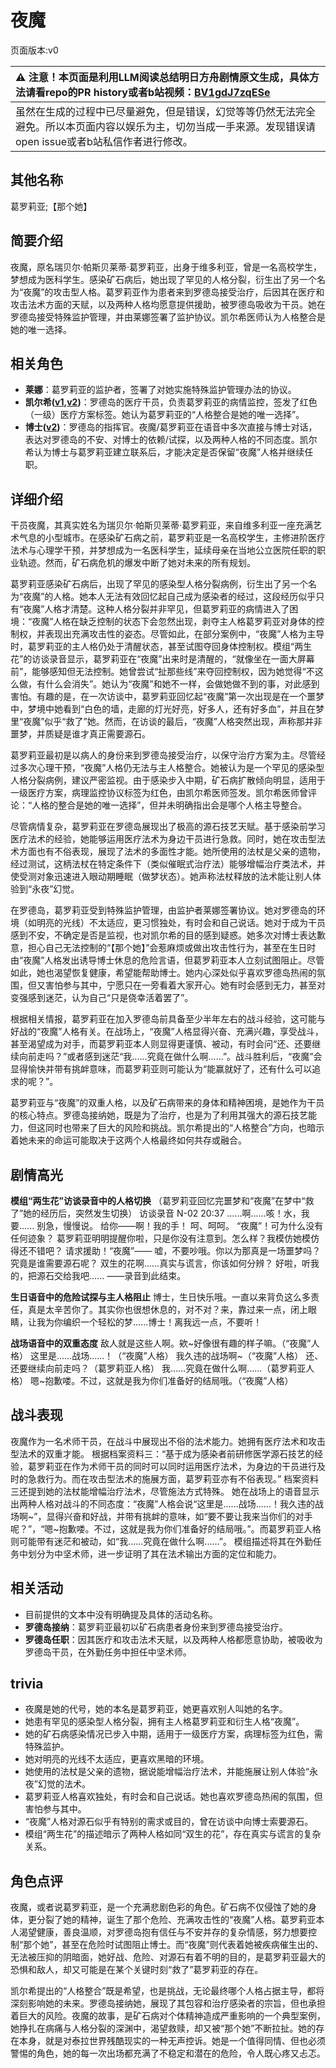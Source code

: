 # 夜魔
页面版本:v0
 

| :warning: 注意！本页面是利用LLM阅读总结明日方舟剧情原文生成，具体方法请看repo的PR history或者b站视频：[BV1gdJ7zqESe](https://www.bilibili.com/video/BV1gdJ7zqESe/)         |
|:----------------------------|
| 虽然在生成的过程中已尽量避免，但是错误，幻觉等等仍然无法完全避免。所以本页面内容以娱乐为主，切勿当成一手来源。发现错误请open issue或者b站私信作者进行修改。|



## 其他名称
葛罗莉亚;【那个她】
## 简要介绍
夜魔，原名瑞贝尔·帕斯贝莱蒂·葛罗莉亚，出身于维多利亚，曾是一名高校学生，梦想成为医科学生。感染矿石病后，她出现了罕见的人格分裂，衍生出了另一个名为“夜魔”的攻击型人格。葛罗莉亚作为患者来到罗德岛接受治疗，后因其在医疗和攻击法术方面的天赋，以及两种人格均愿意提供援助，被罗德岛吸收为干员。她在罗德岛接受特殊监护管理，并由莱娜签署了监护协议。凯尔希医师认为人格整合是她的唯一选择。
## 相关角色
-   **莱娜**：葛罗莉亚的监护者，签署了对她实施特殊监护管理办法的协议。
-   **凯尔希([v1](char_003_kalts.md),[v2](../char_v3/char_003_kalts.md))**：罗德岛的医疗干员，负责葛罗莉亚的病情监控，签发了红色（一级）医疗方案标签。她认为葛罗莉亚的“人格整合是她的唯一选择”。
-   **博士([v2](../char_v3/extended_char_bo_shi.md))**：罗德岛的指挥官。夜魔/葛罗莉亚在语音中多次直接与博士对话，表达对罗德岛的不安、对博士的依赖/试探，以及两种人格的不同态度。凯尔希认为博士与葛罗莉亚建立联系后，才能决定是否保留“夜魔”人格并继续任职。
## 详细介绍
干员夜魔，其真实姓名为瑞贝尔·帕斯贝莱蒂·葛罗莉亚，来自维多利亚一座充满艺术气息的小型城市。在感染矿石病之前，葛罗莉亚是一名高校学生，主修进阶医疗法术与心理学干预，并梦想成为一名医科学生，延续母亲在当地公立医院任职的职业轨迹。然而，矿石病危机的爆发中断了她对未来的所有规划。

葛罗莉亚感染矿石病后，出现了罕见的感染型人格分裂病例，衍生出了另一个名为“夜魔”的人格。她本人无法有效回忆起自己成为感染者的经过，这段经历似乎只有“夜魔”人格才清楚。这种人格分裂并非罕见，但葛罗莉亚的病情进入了困境：“夜魔”人格在缺乏控制的状态下会忽然出现，剥夺主人格葛罗莉亚对身体的控制权，并表现出充满攻击性的姿态。尽管如此，在部分案例中，“夜魔”人格为主导时，葛罗莉亚的主人格仍处于清醒状态，甚至试图夺回身体控制权。模组“两生花”的访谈录音显示，葛罗莉亚在“夜魔”出来时是清醒的，“就像坐在一面大屏幕前”，能够感知但无法控制。她曾尝试“扯那些线”来夺回控制权，因为她觉得“不这么做，有什么会消失”。她认为“夜魔”和她不一样，会做她做不到的事，对此感到害怕。有趣的是，在一次访谈中，葛罗莉亚回忆起“夜魔”第一次出现是在一个噩梦中，梦境中她看到“白色的墙，走廊的灯光好亮，好多人，还有好多血”，并且在梦里“夜魔”似乎“救了”她。然而，在访谈的最后，“夜魔”人格突然出现，声称那并非噩梦，并质疑是谁才真正需要源石。

葛罗莉亚最初是以病人的身份来到罗德岛接受治疗，以保守治疗方案为主。尽管经过多次心理干预，“夜魔”人格仍无法与主人格整合。她被认为是一个罕见的感染型人格分裂病例，建议严密监视。由于感染步入中期，矿石病扩散倾向明显，适用于一级医疗方案，病理监控协议标签为红色，由凯尔希医师签发。凯尔希医师曾评论：“人格的整合是她的唯一选择”，但并未明确指出会是哪个人格主导整合。

尽管病情复杂，葛罗莉亚在罗德岛展现出了极高的源石技艺天赋。基于感染前学习医疗法术的经验，她能够运用医疗法术为身边干员进行急救。同时，她在攻击型法术方面也有不俗表现，展现了法术的多面性才能。她所使用的法杖是父亲的遗物，经过测试，这柄法杖在特定条件下（类似催眠式治疗法）能够增幅治疗类法术，并使受测对象迅速进入眼动期睡眠（做梦状态）。她声称法杖释放的法术能让别人体验到“永夜”幻觉。

在罗德岛，葛罗莉亚受到特殊监护管理，由监护者莱娜签署协议。她对罗德岛的环境（如明亮的光线）不太适应，更习惯独处，有时会和自己说话。她对于成为干员感到不安，不确定是否是监视，也对凯尔希的目的感到疑惑。她多次对博士表达歉意，担心自己无法控制的“【那个她】”会惹麻烦或做出攻击性行为，甚至在生日时由“夜魔”人格发出诱导博士休息的危险言语，但葛罗莉亚本人立刻试图阻止。尽管如此，她也渴望恢复健康，希望能帮助博士。她内心深处似乎喜欢罗德岛热闹的氛围，但又害怕参与其中，宁愿只在一旁看着大家开心。她有时会感到无力，甚至对变强感到迷茫，认为自己“只是侥幸活着罢了”。

根据相关情报，葛罗莉亚在加入罗德岛前具备至少半年左右的战斗经验，这可能与好战的“夜魔”人格有关。在战场上，“夜魔”人格显得兴奋、充满兴趣，享受战斗，甚至渴望成为对手，而葛罗莉亚本人则显得更谨慎、被动，有时会问“还、还要继续向前走吗？”或者感到迷茫“我......究竟在做什么啊......”。战斗胜利后，“夜魔”会显得愉快并带有挑衅意味，而葛罗莉亚则可能认为“能赢就好了，还有什么可以追求的呢？”。

葛罗莉亚与“夜魔”的双重人格，以及矿石病带来的身体和精神困境，是她作为干员的核心特点。罗德岛接纳她，既是为了治疗，也是为了利用其强大的源石技艺能力，但这同时也带来了巨大的风险和挑战。凯尔希提出的“人格整合”方向，也暗示着她未来的命运可能取决于这两个人格最终如何共存或融合。
## 剧情高光
**模组“两生花”访谈录音中的人格切换**
（葛罗莉亚回忆完噩梦和“夜魔”在梦中“救了”她的经历后，突然发生切换）
访谈录音 N-02 20:37
......啊......咳！水，我要......
别急，慢慢说。
给你——啊！我的手！
呵、呵呵。
“夜魔”！可为什么没有任何迹象？
葛罗莉亚明明提醒你啦，只是你没有注意到。怎么样？我模仿她模仿得还不错吧？
请求援助！“夜魔”——
嘘，不要吵哦。你以为那真是一场噩梦吗？究竟是谁需要源石呢？
双生的花啊......真实与谎言，你该如何分辨？
好啦，听我的，把源石交给我吧......
——录音到此结束。

**生日语音中的危险试探与主人格阻止**
博士，生日快乐哦。一直以来背负这么多责任，真是太辛苦你了。其实你也很想休息的，对不对？来，靠过来一点，闭上眼睛，让我为你编织一个轻松的梦......博士！离我远一点，不要听！

**战场语音中的双重态度**
敌人就是这些人啊。欸~好像很有趣的样子嘛。（“夜魔”人格）
这里是......战场......！（“夜魔”人格）
我久违的战场啊~（“夜魔”人格）
还、还要继续向前走吗？（葛罗莉亚人格）
我......究竟在做什么啊......（葛罗莉亚人格）
嗯~抱歉喽。不过，这就是我为你们准备好的结局哦。（“夜魔”人格）
## 战斗表现
夜魔作为一名术师干员，在战斗中展现出不俗的法术能力。她拥有医疗法术和攻击型法术的双重才能。
根据档案资料三：“基于成为感染者前研修医学源石技艺的经验，葛罗莉亚在作为术师干员的同时可以同时运用医疗法术，为身边的干员进行及时的急救行为。而在攻击型法术的施展方面，葛罗莉亚亦有不俗表现。”
档案资料三还提到她的法杖能增幅治疗法术，尽管施法方式特殊。
她在战场上的语音显示出两种人格对战斗的不同态度：“夜魔”人格会说“这里是......战场......！我久违的战场啊~”，显得兴奋和好战，并带有挑衅的意味，如“要不要让我来当你们的对手呢？”，“嗯~抱歉喽。不过，这就是我为你们准备好的结局哦。”。而葛罗莉亚人格则可能带有迷茫和被动，如“我......究竟在做什么啊......”。
模组描述将其在外勤任务中划分为中坚术师，进一步证明了其在法术输出方面的定位和能力。
## 相关活动
-   目前提供的文本中没有明确提及具体的活动名称。
-   **罗德岛接纳**：葛罗莉亚最初以矿石病患者身份来到罗德岛接受治疗。
-   **罗德岛任职**：因其医疗和攻击法术天赋，以及两种人格都愿意协助，被吸收为罗德岛干员，在外勤任务中担任中坚术师。
## trivia
*   夜魔是她的代号，她的本名是葛罗莉亚，她更喜欢别人叫她的名字。
*   她患有罕见的感染型人格分裂，拥有主人格葛罗莉亚和衍生人格“夜魔”。
*   她的矿石病感染情况已步入中期，适用于一级医疗方案，病理标签为红色，需特殊监护。
*   她对明亮的光线不太适应，更喜欢黑暗的环境。
*   她使用的法杖是父亲的遗物，据说能增幅治疗法术，并能施展让别人体验“永夜”幻觉的法术。
*   葛罗莉亚人格喜欢独处，有时会和自己说话。她也喜欢罗德岛热闹的氛围，但害怕参与其中。
*   “夜魔”人格对源石似乎有特别的需求或目的，曾在访谈中向博士索要源石。
*   模组“两生花”的描述暗示了两种人格如同“双生的花”，存在真实与谎言的复杂关系。
## 角色点评
夜魔，或者说葛罗莉亚，是一个充满悲剧色彩的角色。矿石病不仅侵蚀了她的身体，更分裂了她的精神，诞生了那个危险、充满攻击性的“夜魔”人格。葛罗莉亚本人渴望健康，善良温顺，对罗德岛抱有信任与不安并存的复杂情感，努力想要控制“那个她”，甚至在危险时试图阻止博士。而“夜魔”则代表着她被疾病催生出的、无法被压抑的阴暗面，她好战、危险、对源石有着不明的目的，是葛罗莉亚最大的恐惧和敌人，却又可能是在某个关键时刻“救了”葛罗莉亚的存在。

凯尔希提出的“人格整合”既是希望，也是挑战，无论最终哪个人格占据主导，都将深刻影响她的未来。罗德岛接纳她，展现了其包容和治疗感染者的宗旨，但也承担着巨大的风险。夜魔的故事，是矿石病对个体精神造成严重影响的一个典型案例，她挣扎在病痛与人格分裂的深渊中，渴望救赎，却又被“那个她”不断拉扯。她的存在本身，就是对泰拉世界残酷现实的一种无声控诉。她是一个值得同情、但也必须警惕的角色，她的每一次出场都充满了不稳定和潜在的危险，令人既心疼又忐忑。
